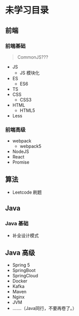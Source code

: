 # 未学习目录

## 前端

### 前端基础

> CommonJS???

- JS 
  - JS 模块化
- ES
  - ES6
- TS
- CSS
  - CSS3
- HTML
  - HTML5
- Less

### 前端高级

- webpack
  - webpack5
- NodeJS
- React
- Promise

## 算法

- Leetcode 刷题

## Java

### Java 基础

- 补全设计模式

## Java 高级

- Spring 5
- SpringBoot
- SpringCloud
- Docker
- Kafka
- Maven
- Nginx
- JVM
- .......（Java同行，不要再卷了。）

